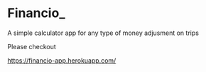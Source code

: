 # Financio_
A simple calculator app for any type of money adjusment on trips

Please checkout 

https://financio-app.herokuapp.com/
